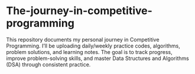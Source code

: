 # The-journey-in-competitive-programming
This repository documents my personal journey in Competitive Programming. I’ll be uploading daily/weekly practice codes, algorithms, problem solutions, and learning notes. The goal is to track progress, improve problem-solving skills, and master Data Structures and Algorithms (DSA) through consistent practice.
